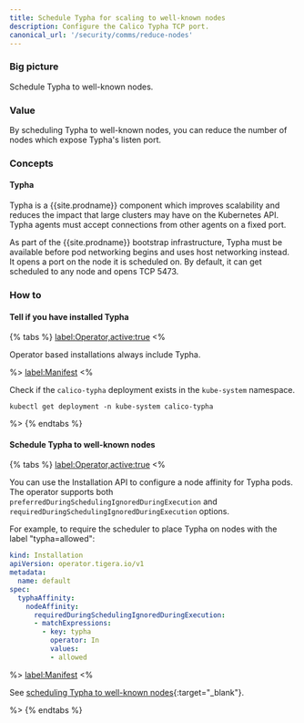 ```yaml
---
title: Schedule Typha for scaling to well-known nodes
description: Configure the Calico Typha TCP port.
canonical_url: '/security/comms/reduce-nodes'
---
```


### Big picture

Schedule Typha to well-known nodes.

### Value

By scheduling Typha to well-known nodes, you can reduce the number of nodes which expose
Typha's listen port.

### Concepts

#### Typha

Typha is a {{site.prodname}} component which improves scalability and reduces the impact that
large clusters may have on the Kubernetes API. Typha agents must accept connections from other agents on a fixed port.

As part of the {{site.prodname}} bootstrap infrastructure, Typha must be available before
pod networking begins and uses host networking instead. It opens a port on the node it is
scheduled on. By default, it can get scheduled to any node and opens TCP 5473.

### How to

#### Tell if you have installed Typha

{% tabs %}
  <label:Operator,active:true>
<%

Operator based installations always include Typha.

%>
  <label:Manifest>
<%

Check if the `calico-typha` deployment exists in the `kube-system` namespace.

```
kubectl get deployment -n kube-system calico-typha
```

%>
{% endtabs %}

#### Schedule Typha to well-known nodes

{% tabs %}
  <label:Operator,active:true>
<%

You can use the Installation API to configure a node affinity for Typha pods. The operator supports both
`preferredDuringSchedulingIgnoredDuringExecution` and `requiredDuringSchedulingIgnoredDuringExecution` options.

For example, to require the scheduler to place Typha on nodes with the label "typha=allowed":

```yaml
kind: Installation
apiVersion: operator.tigera.io/v1
metadata:
  name: default
spec:
  typhaAffinity:
    nodeAffinity:
      requiredDuringSchedulingIgnoredDuringExecution:
      - matchExpressions:
     	- key: typha
          operator: In
          values:
          - allowed
```

%>
  <label:Manifest>
<%

See [scheduling Typha to well-known nodes](https://kubernetes.io/docs/concepts/configuration/assign-pod-node/){:target="_blank"}.

%>
{% endtabs %}
